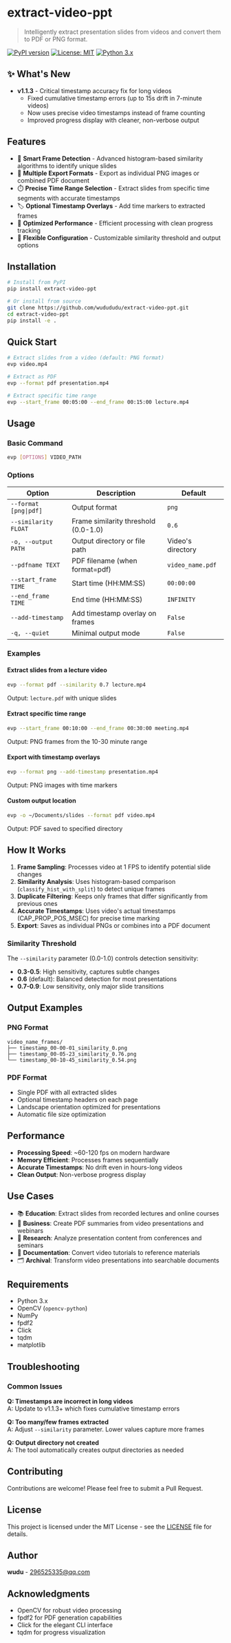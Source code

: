 # extract-video-ppt

> Intelligently extract presentation slides from videos and convert them to PDF or PNG format.

[![PyPI version](https://img.shields.io/pypi/v/extract-video-ppt.svg)](https://pypi.org/project/extract-video-ppt/)
[![License: MIT](https://img.shields.io/badge/License-MIT-yellow.svg)](https://opensource.org/licenses/MIT)
[![Python 3.x](https://img.shields.io/badge/python-3.x-blue.svg)](https://www.python.org/downloads/)

## ✨ What's New

- **v1.1.3** - Critical timestamp accuracy fix for long videos
  - Fixed cumulative timestamp errors (up to 15s drift in 7-minute videos)
  - Now uses precise video timestamps instead of frame counting
  - Improved progress display with cleaner, non-verbose output

## Features

- 🎯 **Smart Frame Detection** - Advanced histogram-based similarity algorithms to identify unique slides
- 📄 **Multiple Export Formats** - Export as individual PNG images or combined PDF document
- ⏱️ **Precise Time Range Selection** - Extract slides from specific time segments with accurate timestamps
- 🏷️ **Optional Timestamp Overlays** - Add time markers to extracted frames
- 🚀 **Optimized Performance** - Efficient processing with clean progress tracking
- 🔧 **Flexible Configuration** - Customizable similarity threshold and output options

## Installation

```bash
# Install from PyPI
pip install extract-video-ppt

# Or install from source
git clone https://github.com/wudududu/extract-video-ppt.git
cd extract-video-ppt
pip install -e .
```

## Quick Start

```bash
# Extract slides from a video (default: PNG format)
evp video.mp4

# Extract as PDF
evp --format pdf presentation.mp4

# Extract specific time range
evp --start_frame 00:05:00 --end_frame 00:15:00 lecture.mp4
```

## Usage

### Basic Command

```bash
evp [OPTIONS] VIDEO_PATH
```

### Options

| Option | Description | Default |
|--------|-------------|---------|
| `--format [png\|pdf]` | Output format | `png` |
| `--similarity FLOAT` | Frame similarity threshold (0.0-1.0) | `0.6` |
| `-o, --output PATH` | Output directory or file path | Video's directory |
| `--pdfname TEXT` | PDF filename (when format=pdf) | `video_name.pdf` |
| `--start_frame TIME` | Start time (HH:MM:SS) | `00:00:00` |
| `--end_frame TIME` | End time (HH:MM:SS) | `INFINITY` |
| `--add-timestamp` | Add timestamp overlay on frames | `False` |
| `-q, --quiet` | Minimal output mode | `False` |

### Examples

#### Extract slides from a lecture video
```bash
evp --format pdf --similarity 0.7 lecture.mp4
```
Output: `lecture.pdf` with unique slides

#### Extract specific time range
```bash
evp --start_frame 00:10:00 --end_frame 00:30:00 meeting.mp4
```
Output: PNG frames from the 10-30 minute range

#### Export with timestamp overlays
```bash
evp --format png --add-timestamp presentation.mp4
```
Output: PNG images with time markers

#### Custom output location
```bash
evp -o ~/Documents/slides --format pdf video.mp4
```
Output: PDF saved to specified directory

## How It Works

1. **Frame Sampling**: Processes video at 1 FPS to identify potential slide changes
2. **Similarity Analysis**: Uses histogram-based comparison (`classify_hist_with_split`) to detect unique frames
3. **Duplicate Filtering**: Keeps only frames that differ significantly from previous ones
4. **Accurate Timestamps**: Uses video's actual timestamps (CAP_PROP_POS_MSEC) for precise time marking
5. **Export**: Saves as individual PNGs or combines into a PDF document

### Similarity Threshold

The `--similarity` parameter (0.0-1.0) controls detection sensitivity:
- **0.3-0.5**: High sensitivity, captures subtle changes
- **0.6** (default): Balanced detection for most presentations
- **0.7-0.9**: Low sensitivity, only major slide transitions

## Output Examples

### PNG Format
```
video_name_frames/
├── timestamp_00-00-01_similarity_0.png
├── timestamp_00-05-23_similarity_0.76.png
└── timestamp_00-10-45_similarity_0.54.png
```

### PDF Format
- Single PDF with all extracted slides
- Optional timestamp headers on each page
- Landscape orientation optimized for presentations
- Automatic file size optimization

## Performance

- **Processing Speed**: ~60-120 fps on modern hardware
- **Memory Efficient**: Processes frames sequentially
- **Accurate Timestamps**: No drift even in hours-long videos
- **Clean Output**: Non-verbose progress display

## Use Cases

- 📚 **Education**: Extract slides from recorded lectures and online courses
- 💼 **Business**: Create PDF summaries from video presentations and webinars
- 🔬 **Research**: Analyze presentation content from conferences and seminars
- 📝 **Documentation**: Convert video tutorials to reference materials
- 🗂️ **Archival**: Transform video presentations into searchable documents

## Requirements

- Python 3.x
- OpenCV (`opencv-python`)
- NumPy
- fpdf2
- Click
- tqdm
- matplotlib

## Troubleshooting

### Common Issues

**Q: Timestamps are incorrect in long videos**  
A: Update to v1.1.3+ which fixes cumulative timestamp errors

**Q: Too many/few frames extracted**  
A: Adjust `--similarity` parameter. Lower values capture more frames

**Q: Output directory not created**  
A: The tool automatically creates output directories as needed

## Contributing

Contributions are welcome! Please feel free to submit a Pull Request.

## License

This project is licensed under the MIT License - see the [LICENSE](LICENSE) file for details.

## Author

**wudu** - [296525335@qq.com](mailto:296525335@qq.com)

## Acknowledgments

- OpenCV for robust video processing
- fpdf2 for PDF generation capabilities
- Click for the elegant CLI interface
- tqdm for progress visualization